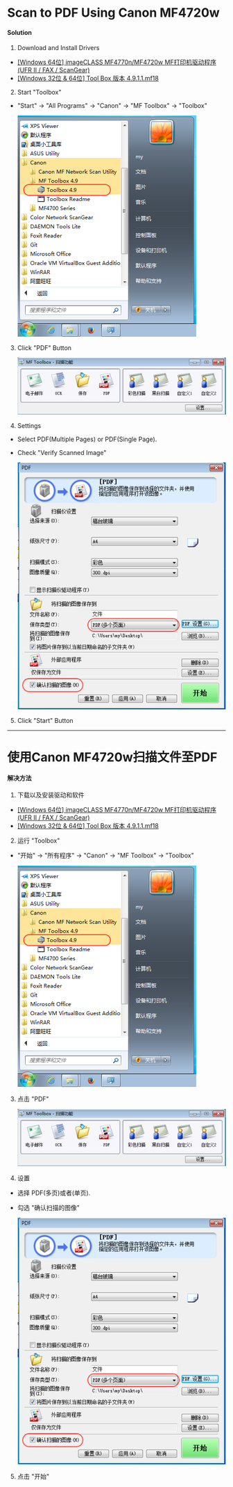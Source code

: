 # Scan to PDF Using Canon MF4720w

#### Solution
1. Download and Install Drivers

  * [[Windows 64位] imageCLASS MF4770n/MF4720w MF打印机驱动程序 (UFR II / FAX / ScanGear)](http://support-cn.canon-asia.com/contents/CN/ZH/0100455501.html)
  * [[Windows 32位 & 64位] Tool Box 版本 4.9.1.1.mf18](http://support-cn.canon-asia.com/contents/CN/ZH/0200156601.html)

2. Start "Toolbox"

  *  "Start" -> "All Programs" -> "Canon" -> "MF Toolbox" -> "Toolbox"  

      ![](img/01.png)

3. Click "PDF" Button

      ![](img/02.png)

4. Settings
  * Select PDF(Multiple Pages) or PDF(Single Page).
  * Check "Verify Scanned Image"

      ![](img/03.png)

5. Click "Start" Button

------------------------------------------------

# 使用Canon MF4720w扫描文件至PDF

#### 解决方法
1. 下载以及安装驱动和软件

  * [[Windows 64位] imageCLASS MF4770n/MF4720w MF打印机驱动程序 (UFR II / FAX / ScanGear)](http://support-cn.canon-asia.com/contents/CN/ZH/0100455501.html)
  * [[Windows 32位 & 64位] Tool Box 版本 4.9.1.1.mf18](http://support-cn.canon-asia.com/contents/CN/ZH/0200156601.html)

2. 运行 "Toolbox"

  *  "开始" -> "所有程序" -> "Canon" -> "MF Toolbox" -> "Toolbox"

      ![](img/01.png)

3. 点击 "PDF"

      ![](img/02.png)

4. 设置
  * 选择 PDF(多页)或者(单页).
  * 勾选 "确认扫描的图像"

      ![](img/03.png)

5. 点击 "开始"

